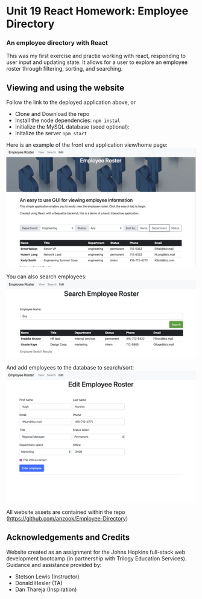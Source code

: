 <!-- //////////////////////////// -->
# Unit 19 React Homework: Employee Directory
### An employee directory with React

This was my first exercise and practie working with react, responding to user input and updating state. It allows for a user to explore an employee roster through filtering, sorting, and searching.

## Viewing and using the website
Follow the link to the deployed application above, or 

- Clone and Download the repo
- Install the node dependencies:
`npm instal`
- Initialize the MySQL database (seed optional):
- Initalize the server
`npm start`


Here is an example of the front end application view/home page:
![Mainpage Screenshot Demo](Assets/App_SS.png)

You can also search employees:
![Search screen Demo](Assets/Search_SS.png)

And add employees to the database to search/sort:
![Add employees Demo](Assets/Add_emp_SS.png)

All website assets are contained within the repo (https://github.com/anzook/Employee-Directory)


## Acknowledgements and Credits

Website created as an assignment for the Johns Hopkins full-stack web development bootcamp (in partnership with Trilogy Education Services).
Guidance and assistance provided by:
* Stetson Lewis (Instructor)
* Donald Hesler (TA)
* Dan Thareja (Inspiration)